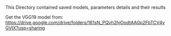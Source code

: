 This Directory contained saved models, parameters details and their results

Get the VGG19 model from: https://drive.google.com/drive/folders/161sN_PQvh2hjOodtAA0p2FbTCV4yGVIX?usp=sharing